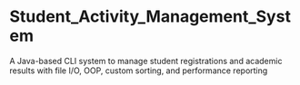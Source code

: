 # Student_Activity_Management_System
A Java-based CLI system to manage student registrations and academic results with file I/O, OOP, custom sorting, and performance reporting
